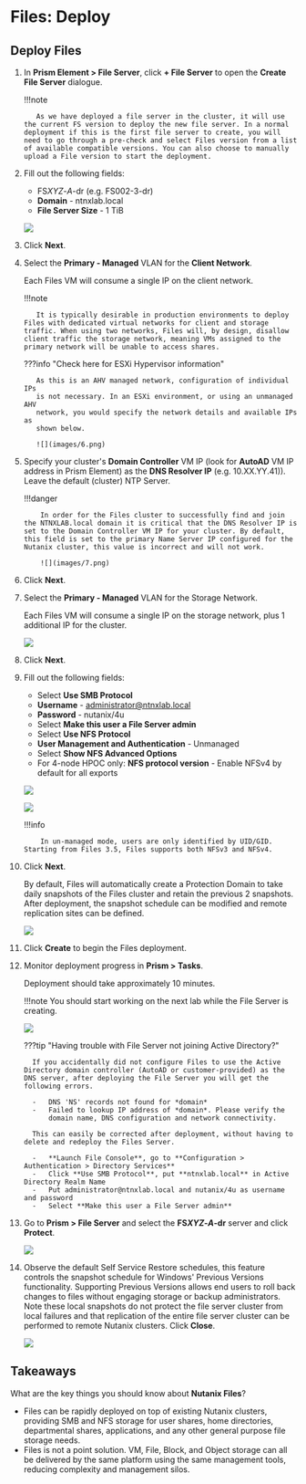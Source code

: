 # Files: Deploy

## Deploy Files

1.  In **Prism Element > File Server**, click **+ File Server** to open the
    **Create File Server** dialogue.

    !!!note

           As we have deployed a file server in the cluster, it will use the current FS version to deploy the new file server. In a normal deployment if this is the first file server to create, you will need to go through a pre-check and select Files version from a list of available compatible versions. You can also choose to manually upload a File version to start the deployment.

2.  Fill out the following fields:

    -   FS*XYZ*-*A*-dr (e.g. FS002-3-dr)
    -   **Domain** - ntnxlab.local
    -   **File Server Size** - 1 TiB

    ![](images/4.png)

3.  Click **Next**.

5.  Select the **Primary - Managed** VLAN for the **Client Network**.
    
    Each Files VM will consume a single IP on the client network.

    !!!note
    
           It is typically desirable in production environments to deploy Files with dedicated virtual networks for client and storage traffic. When using two networks, Files will, by design, disallow client traffic the storage network, meaning VMs assigned to the primary network will be unable to access shares.

   
    ???info "Check here for ESXi Hypervisor information"

           As this is an AHV managed network, configuration of individual IPs
           is not necessary. In an ESXi environment, or using an unmanaged AHV
           network, you would specify the network details and available IPs as
           shown below.
       
           ![](images/6.png)
    

6.  Specify your cluster's **Domain Controller** VM IP (look for
    **AutoAD** VM IP address in Prism Element) as the **DNS Resolver
    IP** (e.g. 10.XX.YY.41)). Leave the default (cluster) NTP Server.

    !!!danger
    
            In order for the Files cluster to successfully find and join the NTNXLAB.local domain it is critical that the DNS Resolver IP is set to the Domain Controller VM IP for your cluster. By default, this field is set to the primary Name Server IP configured for the Nutanix cluster, this value is incorrect and will not work.

            ![](images/7.png)

7.  Click **Next**.

8.  Select the **Primary - Managed** VLAN for the Storage Network.

    Each Files VM will consume a single IP on the storage network, plus 1 additional IP for the cluster.

    ![](images/8.png)

9.  Click **Next**.

10. Fill out the following fields:

    -   Select **Use SMB Protocol**
    -   **Username** - <administrator@ntnxlab.local>
    -   **Password** - nutanix/4u
    -   Select **Make this user a File Server admin**
    -   Select **Use NFS Protocol**
    -   **User Management and Authentication** - Unmanaged
    -   Select **Show NFS Advanced Options**
    -   For 4-node HPOC only: **NFS protocol version** - Enable NFSv4 by default for all
        exports

    ![](images/9.png)

    ![](images/9-1.png)

    !!!info

            In un-managed mode, users are only identified by UID/GID. Starting from Files 3.5, Files supports both NFSv3 and NFSv4.

11. Click **Next**.

    By default, Files will automatically create a Protection Domain to
    take daily snapshots of the Files cluster and retain the previous 2
    snapshots. After deployment, the snapshot schedule can be modified
    and remote replication sites can be defined.

    ![](images/10.png)

12. Click **Create** to begin the Files deployment.

13. Monitor deployment progress in **Prism > Tasks**.

    Deployment should take approximately 10 minutes. 

    !!!note
            You should start working on the next lab while the File Server is creating.

    ![](images/11.png)

    ???tip "Having trouble with File Server not joining Active Directory?"

          If you accidentally did not configure Files to use the Active Directory domain controller (AutoAD or customer-provided) as the DNS server, after deploying the File Server you will get the following errors.
      
          -   DNS 'NS' records not found for *domain*
          -   Failed to lookup IP address of *domain*. Please verify the
              domain name, DNS configuration and network connectivity.
      
          This can easily be corrected after deployment, without having to delete and redeploy the Files Server.
      
          -   **Launch File Console**, go to **Configuration > Authentication > Directory Services**
          -   Click **Use SMB Protocol**, put **ntnxlab.local** in Active Directory Realm Name
          -   Put administrator@ntnxlab.local and nutanix/4u as username and password
          -   Select **Make this user a File Server admin**
          
    

14. Go to **Prism > File Server** and select the **FS*XYZ*-*A*-dr**
    server and click **Protect**.

    ![](images/12.png)

15. Observe the default Self Service Restore schedules, this feature controls the snapshot schedule for Windows\' Previous Versions functionality. Supporting Previous Versions allows end users to roll back changes to files without engaging storage or backup administrators. Note these local snapshots do not protect the file server cluster from local failures and that replication of the entire file server cluster can be performed to remote Nutanix clusters. Click **Close**.

    ![](images/13.png)

## Takeaways

What are the key things you should know about **Nutanix Files**?

-   Files can be rapidly deployed on top of existing Nutanix clusters,
    providing SMB and NFS storage for user shares, home directories,
    departmental shares, applications, and any other general purpose
    file storage needs.
-   Files is not a point solution. VM, File, Block, and Object storage
    can all be delivered by the same platform using the same management
    tools, reducing complexity and management silos.
